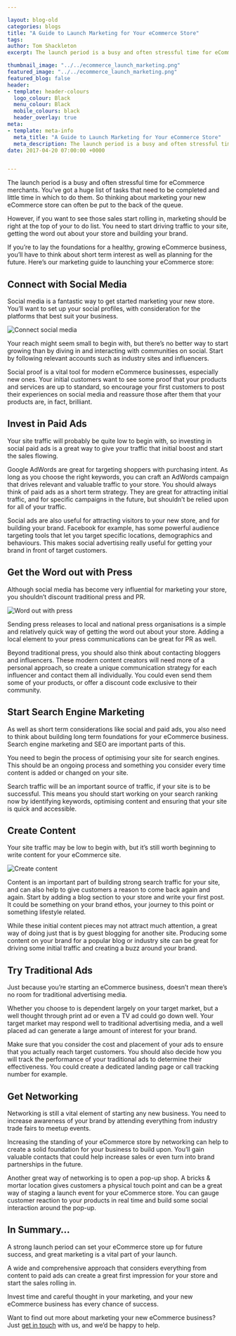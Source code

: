 ```yaml
--- 

layout: blog-old
categories: blogs
title: "A Guide to Launch Marketing for Your eCommerce Store"
tags:
author: Tom Shackleton
excerpt: The launch period is a busy and often stressful time for eCommerce merchants. You’ve got a huge list of tasks that need to be completed and little time in which to do them. So thinking about marketing your new eCommerce store can often be put to the back of the queue.

thumbnail_image: "../../ecommerce_launch_marketing.png"
featured_image: "../../ecommerce_launch_marketing.png"
featured_blog: false
header:
- template: header-colours
  logo_colour: Black
  menu_colour: Black
  mobile_colours: black
  header_overlay: true
meta:
- template: meta-info
  meta_title: "A Guide to Launch Marketing for Your eCommerce Store"
  meta_description: The launch period is a busy and often stressful time for eCommerce merchants. You’ve got a huge list of tasks that need to be completed and little time in which to do them. So thinking about marketing your new eCommerce store can often be put to the back of the queue.
date: 2017-04-20 07:00:00 +0000


--- 
```

The launch period is a busy and often stressful time for eCommerce merchants. You’ve got a huge list of tasks that need to be completed and little time in which to do them. So thinking about marketing your new eCommerce store can often be put to the back of the queue.

However, if you want to see those sales start rolling in, marketing should be right at the top of your to do list. You need to start driving traffic to your site, getting the word out about your store and building your brand.

If you’re to lay the foundations for a healthy, growing eCommerce business, you’ll have to think about short term interest as well as planning for the future. Here’s our marketing guide to launching your eCommerce store:

  

Connect with Social Media
-------------------------

Social media is a fantastic way to get started marketing your new store. You’ll want to set up your social profiles, with consideration for the platforms that best suit your business.

![Connect social media](../../Connect_social_media.jpg)

Your reach might seem small to begin with, but there’s no better way to start growing than by diving in and interacting with communities on social. Start by following relevant accounts such as industry sites and influencers.

Social proof is a vital tool for modern eCommerce businesses, especially new ones. Your initial customers want to see some proof that your products and services are up to standard, so encourage your first customers to post their experiences on social media and reassure those after them that your products are, in fact, brilliant.

  

Invest in Paid Ads
------------------

Your site traffic will probably be quite low to begin with, so investing in social paid ads is a great way to give your traffic that initial boost and start the sales flowing.

Google AdWords are great for targeting shoppers with purchasing intent. As long as you choose the right keywords, you can craft an AdWords campaign that drives relevant and valuable traffic to your store. You should always think of paid ads as a short term strategy. They are great for attracting initial traffic, and for specific campaigns in the future, but shouldn’t be relied upon for all of your traffic.

Social ads are also useful for attracting visitors to your new store, and for building your brand. Facebook for example, has some powerful audience targeting tools that let you target specific locations, demographics and behaviours. This makes social advertising really useful for getting your brand in front of target customers.

  

Get the Word out with Press
---------------------------

Although social media has become very influential for marketing your store, you shouldn’t discount traditional press and PR.

![Word out with press](../../word_out_with_press.jpg)

Sending press releases to local and national press organisations is a simple and relatively quick way of getting the word out about your store. Adding a local element to your press communications can be great for PR as well.

Beyond traditional press, you should also think about contacting bloggers and influencers. These modern content creators will need more of a personal approach, so create a unique communication strategy for each influencer and contact them all individually. You could even send them some of your products, or offer a discount code exclusive to their community.

  

Start Search Engine Marketing
-----------------------------

As well as short term considerations like social and paid ads, you also need to think about building long term foundations for your eCommerce business. Search engine marketing and SEO are important parts of this.

You need to begin the process of optimising your site for search engines. This should be an ongoing process and something you consider every time content is added or changed on your site.

Search traffic will be an important source of traffic, if your site is to be successful. This means you should start working on your search ranking now by identifying keywords, optimising content and ensuring that your site is quick and accessible.

  

Create Content
--------------

Your site traffic may be low to begin with, but it’s still worth beginning to write content for your eCommerce site.

![Create content](../../create_content.jpg)

Content is an important part of building strong search traffic for your site, and can also help to give customers a reason to come back again and again. Start by adding a blog section to your store and write your first post. It could be something on your brand ethos, your journey to this point or something lifestyle related.

While these initial content pieces may not attract much attention, a great way of doing just that is by guest blogging for another site. Producing some content on your brand for a popular blog or industry site can be great for driving some initial traffic and creating a buzz around your brand.

  

Try Traditional Ads
-------------------

Just because you’re starting an eCommerce business, doesn’t mean there’s no room for traditional advertising media.

Whether you choose to is dependent largely on your target market, but a well thought through print ad or even a TV ad could go down well. Your target market may respond well to traditional advertising media, and a well placed ad can generate a large amount of interest for your brand.

Make sure that you consider the cost and placement of your ads to ensure that you actually reach target customers. You should also decide how you will track the performance of your traditional ads to determine their effectiveness. You could create a dedicated landing page or call tracking number for example.

  

Get Networking
--------------

Networking is still a vital element of starting any new business. You need to increase awareness of your brand by attending everything from industry trade fairs to meetup events.

Increasing the standing of your eCommerce store by networking can help to create a solid foundation for your business to build upon. You’ll gain valuable contacts that could help increase sales or even turn into brand partnerships in the future.

Another great way of networking is to open a pop-up shop. A bricks & mortar location gives customers a physical touch point and can be a great way of staging a launch event for your eCommerce store. You can gauge customer reaction to your products in real time and build some social interaction around the pop-up.

  

In Summary…
-----------

A strong launch period can set your eCommerce store up for future success, and great marketing is a vital part of your launch.

A wide and comprehensive approach that considers everything from content to paid ads can create a great first impression for your store and start the sales rolling in.

Invest time and careful thought in your marketing, and your new eCommerce business has every chance of success.

Want to find out more about marketing your new eCommerce business? Just [get in touch](https://www.statementagency.com/contact-us) with us, and we’d be happy to help.